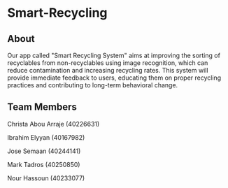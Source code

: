 # Smart-Recycling

## About 

Our app called "Smart Recycling System" aims at improving the sorting of recyclables from non-recyclables using image recognition, which can reduce contamination and increasing recycling rates. This system will provide immediate feedback to users, educating them on proper recycling practices and contributing to long-term behavioral change. 

## Team Members

Christa Abou Arraje (40226631)

Ibrahim Elyyan (40167982)

Jose Semaan (40244141)

Mark Tadros (40250850)

Nour Hassoun (40233077)
